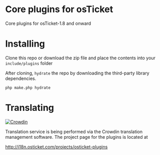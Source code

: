 Core plugins for osTicket
=========================

Core plugins for osTicket-1.8 and onward

Installing
==========

Clone this repo or download the zip file and place the contents into your
`include/plugins` folder

After cloning, `hydrate` the repo by downloading the third-party library
dependencies.

    php make.php hydrate

Translating
===========

[![Crowdin](https://d322cqt584bo4o.cloudfront.net/osticket-plugins/localized.png)](http://i18n.osticket.com/project/osticket-plugins)

Translation service is being performed via the Crowdin translation
management software. The project page for the plugins is located at

http://i18n.osticket.com/projects/osticket-plugins
